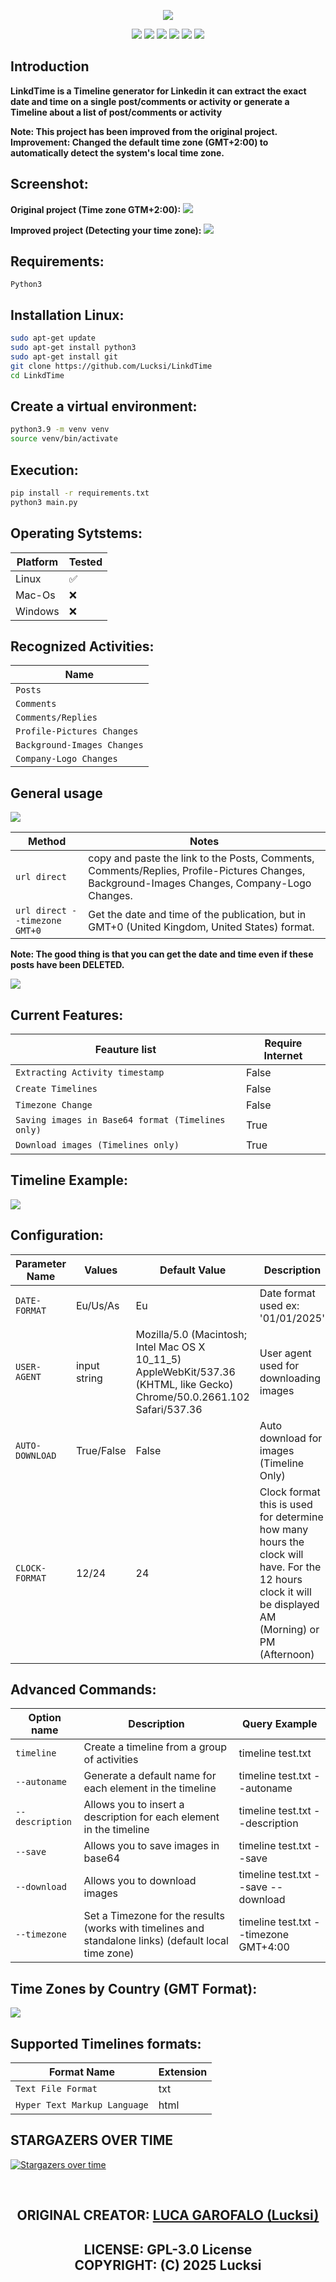 <p align = "center"><img src = "Banner/Banner.png" ></p>

<p align = "center">
  <img src = "https://img.shields.io/github/stars/Lucksi/LinkdTime">
  <img src = "https://img.shields.io/github/forks/Lucksi/LinkdTime">
  <img src = "https://img.shields.io/badge/Maintained%3F-yes-green.svg">
  <img src = "https://img.shields.io/github/license/Lucksi/LinkdTime">
  <img src = "https://img.shields.io/github/repo-size/Lucksi/LinkdTime">
  <img src= "https://img.shields.io/github/languages/count/Lucksi/LinkdTime">
</p>

## Introduction

**LinkdTime is a Timeline generator for Linkedin it can extract the exact date and time on a single post/comments or activity or generate a Timeline about a list of post/comments or activity**

**Note: This project has been improved from the original project. Improvement: Changed the default time zone (GMT+2:00) to automatically detect the system's local time zone.**

## Screenshot:
**Original project (Time zone GTM+2:00):**
<img src = "Screenshots/Screenshot.png" >

**Improved project (Detecting your time zone):**
<img src = "Screenshots/Screenshot2.png" >
## Requirements:
```
Python3
```

## Installation Linux:
```bash
sudo apt-get update
sudo apt-get install python3
sudo apt-get install git
git clone https://github.com/Lucksi/LinkdTime
cd LinkdTime
```

## Create a virtual environment:
```bash
python3.9 -m venv venv                            
source venv/bin/activate
```

## Execution:
```bash
pip install -r requirements.txt
python3 main.py
```

## Operating Sytstems:

| Platform | Tested |
| ------------- | ------------- |
| Linux  | ✅ |
| Mac-Os  | ❌ |
| Windows | ❌ |


## Recognized Activities:
| Name
| -------------
| `Posts` 
| `Comments`
| `Comments/Replies`
| `Profile-Pictures Changes`
| `Background-Images Changes`
| `Company-Logo Changes`

## General usage
<img src = "Screenshots/examples.png" >

| Method | Notes |
| ------------- | --------|
| `url direct` | copy and paste the link to the Posts, Comments, Comments/Replies, Profile-Pictures Changes, Background-Images Changes, Company-Logo Changes. |
| `url direct --timezone GMT+0` | Get the date and time of the publication, but in GMT+0 (United Kingdom, United States) format. |

**Note: The good thing is that you can get the date and time even if these posts have been DELETED.**

<img src = "Screenshots/Screenshot3.png" >

## Current Features:
| Feauture list | Require Internet |
| ------------- | ----------------|
| `Extracting Activity timestamp`  | False
| `Create Timelines`|  False
| `Timezone Change` | False
| `Saving images in Base64 format (Timelines only)` | True
| `Download images (Timelines only)`| True

## Timeline Example:

<img src = "Screenshots/Screenshot_Timeline.png" >

## Configuration:
| Parameter Name | Values | Default Value | Description |
| ------------- | ------------- | -------------| ------------ |
| `DATE-FORMAT` | Eu/Us/As| Eu | Date format used ex: '01/01/2025'
| `USER-AGENT` | input string | Mozilla/5.0 (Macintosh; Intel Mac OS X 10_11_5) AppleWebKit/537.36 (KHTML, like Gecko) Chrome/50.0.2661.102 Safari/537.36 | User agent used for downloading images
| `AUTO-DOWNLOAD` | True/False| False | Auto download for images (Timeline Only)
| `CLOCK-FORMAT` | 12/24| 24 | Clock format this is used for determine how many hours the clock will have. For the 12 hours clock it will be displayed AM (Morning) or PM (Afternoon)


## Advanced Commands:

| Option name | Description | Query Example |
| ------------- | ------------- | -------------|
| `timeline`  | Create a timeline from a group of activities| timeline test.txt |
| `--autoname`  | Generate a default name for each element in the timeline | timeline test.txt --autoname |
| `--description`  | Allows you to insert a description for each element in the timeline | timeline test.txt --description |
| `--save`  | Allows you to save images in base64 | timeline test.txt --save |
| `--download`  |Allows you to download images | timeline test.txt --save --download |
| `--timezone`  | Set a Timezone for the results (works with timelines and standalone links) (default local time zone) | timeline test.txt --timezone GMT+4:00 |

## Time Zones by Country (GMT Format):
<img src = "Screenshots/time_zones.png" >

## Supported Timelines formats:
| Format Name | Extension 
| ------------- | -------------
| `Text File Format` | txt
| `Hyper Text Markup Language` | html


## STARGAZERS OVER TIME 

[![Stargazers over time](https://starchart.cc/Lucksi/LinkdTime.svg)](https://starchart.cc/Lucksi/LinkdTime)

<br>

## <p align = center>  ORIGINAL CREATOR: <a href = "https://github.com/Lucksi">LUCA GAROFALO (Lucksi)</a></p>

## <p align = center>LICENSE: GPL-3.0 License <br>COPYRIGHT: (C) 2025 Lucksi  
